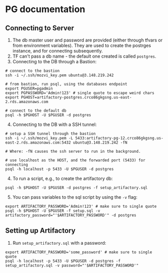 # PG documentation

## Connecting to Server
1. The db master user and password are provided (either through tfvars or from environment variables). They are used to create the postrges instance, and for connecting subsequently. 
2. TF can't pass a db name - the default one created is called ```postgres```. 
3. Connecting to the DB through a Bastion: 
```
# connect to the bastion
ssh -i ~/.ssh/mozvi_key.pem ubuntu@3.148.219.242

# from bastion, run psql, using the databases endpoint
export PGUSER=pgadmin
export PGPASSWORD='Admin!123' # single quote to escape weird chars
export PGHOST=artifactory-postgres.crco86gkgsng.us-east-2.rds.amazonaws.com

# connect to the default db
psql -h $PGHOST -U $PGUSER -d postgres
```
4. Connecting to the DB with a SSH tunnel:
```
# setup a SSH tunnel through the bastion
ssh -i ~/.ssh/mozvi_key.pem -L 5433:artifactory-pg-12.crco86gkgsng.us-east-2.rds.amazonaws.com:5432 ubuntu@3.148.219.242 -fN

# Where: -fN causes the ssh server to run in the background. 

# use localhost as the HOST, and the forwarded port (5433) for connecting 
psql -h localhost -p 5433 -U $PGUSER -d postgres
```

4. To run a script, e.g., to create the artifactory db:
```
psql -h $PGHOST -U $PGUSER -d postgres -f setup_artifactory.sql
```

5. You can pass variables to the sql script by using the `-v` flag:
```
export ARTIFACTORY_PASSWORD='Admin!123' # make sure to single quote
psql -h $PGHOST -U $PGUSER -f setup.sql -v artifactory_password="'$ARTIFACTORY_PASSWORD'" -d postgres
```

## Setting up Artifactory
1. Run `setup_artifactory.sql` with a password:
```
export ARTIFACTORY_PASSWORD='some_password' # make sure to single quote
psql -h localhost -p 5433 -U $PGUSER -d postgres -f setup_artifactory.sql -v password="'$ARTIFACTORY_PASSWORD'" 

```
